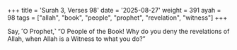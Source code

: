 +++
title = 'Surah 3, Verses 98'
date = '2025-08-27'
weight = 391
ayah = 98
tags = ["allah", "book", "people", "prophet", "revelation", "witness"]
+++

Say, ˹O Prophet,˺ “O People of the Book! Why do you deny the revelations of Allah, when Allah is a Witness to what you do?”
